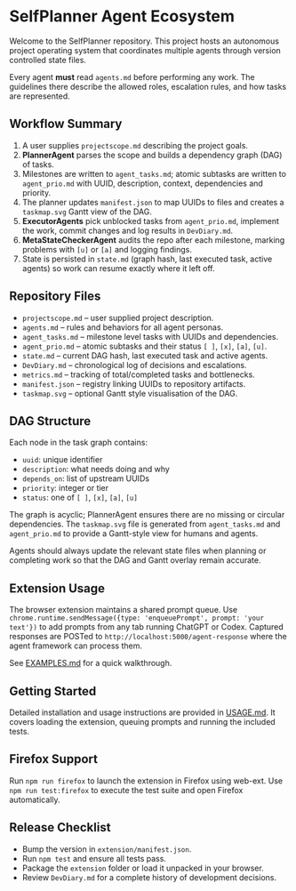 # SelfPlanner Agent Ecosystem

Welcome to the SelfPlanner repository. This project hosts an autonomous project operating system that coordinates multiple agents through version controlled state files.

Every agent **must** read `agents.md` before performing any work. The guidelines there describe the allowed roles, escalation rules, and how tasks are represented.

## Workflow Summary
1. A user supplies `projectscope.md` describing the project goals.
2. **PlannerAgent** parses the scope and builds a dependency graph (DAG) of tasks.
3. Milestones are written to `agent_tasks.md`; atomic subtasks are written to `agent_prio.md` with UUID, description, context, dependencies and priority.
4. The planner updates `manifest.json` to map UUIDs to files and creates a `taskmap.svg` Gantt view of the DAG.
5. **ExecutorAgents** pick unblocked tasks from `agent_prio.md`, implement the work, commit changes and log results in `DevDiary.md`.
6. **MetaStateCheckerAgent** audits the repo after each milestone, marking problems with `[u]` or `[a]` and logging findings.
7. State is persisted in `state.md` (graph hash, last executed task, active agents) so work can resume exactly where it left off.

## Repository Files
- `projectscope.md` – user supplied project description.
- `agents.md` – rules and behaviors for all agent personas.
- `agent_tasks.md` – milestone level tasks with UUIDs and dependencies.
- `agent_prio.md` – atomic subtasks and their status `[ ]`, `[x]`, `[a]`, `[u]`.
- `state.md` – current DAG hash, last executed task and active agents.
- `DevDiary.md` – chronological log of decisions and escalations.
- `metrics.md` – tracking of total/completed tasks and bottlenecks.
- `manifest.json` – registry linking UUIDs to repository artifacts.
- `taskmap.svg` – optional Gantt style visualisation of the DAG.

## DAG Structure
Each node in the task graph contains:
- `uuid`: unique identifier
- `description`: what needs doing and why
- `depends_on`: list of upstream UUIDs
- `priority`: integer or tier
- `status`: one of `[ ]`, `[x]`, `[a]`, `[u]`

The graph is acyclic; PlannerAgent ensures there are no missing or circular dependencies. The `taskmap.svg` file is generated from `agent_tasks.md` and `agent_prio.md` to provide a Gantt-style view for humans and agents.

Agents should always update the relevant state files when planning or completing work so that the DAG and Gantt overlay remain accurate.

## Extension Usage
The browser extension maintains a shared prompt queue. Use `chrome.runtime.sendMessage({type: 'enqueuePrompt', prompt: 'your text'})` to add prompts from any tab running ChatGPT or Codex. Captured responses are POSTed to `http://localhost:5000/agent-response` where the agent framework can process them.

See [EXAMPLES.md](EXAMPLES.md) for a quick walkthrough.

## Getting Started
Detailed installation and usage instructions are provided in [USAGE.md](USAGE.md). It covers loading the extension, queuing prompts and running the included tests.

## Firefox Support
Run `npm run firefox` to launch the extension in Firefox using web-ext. Use `npm run test:firefox` to execute the test suite and open Firefox automatically.

## Release Checklist
- Bump the version in `extension/manifest.json`.
- Run `npm test` and ensure all tests pass.
- Package the `extension` folder or load it unpacked in your browser.
- Review `DevDiary.md` for a complete history of development decisions.
